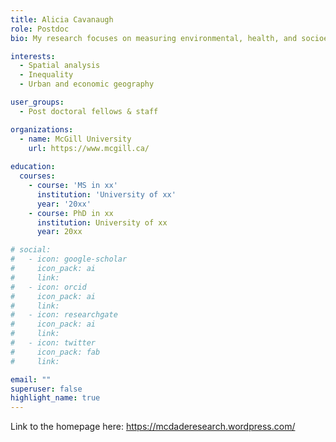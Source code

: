 ```yaml
---
title: Alicia Cavanaugh
role: Postdoc
bio: My research focuses on measuring environmental, health, and socioeconomic inequalities.

interests:
  - Spatial analysis
  - Inequality
  - Urban and economic geography

user_groups:
  - Post doctoral fellows & staff

organizations:
  - name: McGill University
    url: https://www.mcgill.ca/
    
education:
  courses:
    - course: 'MS in xx'
      institution: 'University of xx'
      year: '20xx'
    - course: PhD in xx
      institution: University of xx
      year: 20xx

# social:
#   - icon: google-scholar
#     icon_pack: ai
#     link: 
#   - icon: orcid
#     icon_pack: ai
#     link: 
#   - icon: researchgate
#     icon_pack: ai
#     link: 
#   - icon: twitter
#     icon_pack: fab
#     link: 

email: ""
superuser: false
highlight_name: true
--- 
```


Link to the homepage here: https://mcdaderesearch.wordpress.com/